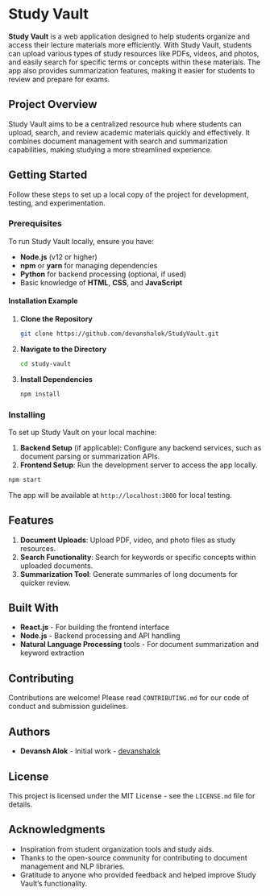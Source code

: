 # Study Vault

**Study Vault** is a web application designed to help students organize and access their lecture materials more efficiently. With Study Vault, students can upload various types of study resources like PDFs, videos, and photos, and easily search for specific terms or concepts within these materials. The app also provides summarization features, making it easier for students to review and prepare for exams.

## Project Overview

Study Vault aims to be a centralized resource hub where students can upload, search, and review academic materials quickly and effectively. It combines document management with search and summarization capabilities, making studying a more streamlined experience.

## Getting Started

Follow these steps to set up a local copy of the project for development, testing, and experimentation.

### Prerequisites

To run Study Vault locally, ensure you have:

- **Node.js** (v12 or higher)
- **npm** or **yarn** for managing dependencies
- **Python** for backend processing (optional, if used)
- Basic knowledge of **HTML**, **CSS**, and **JavaScript**

#### Installation Example

1. **Clone the Repository**

   ```bash
   git clone https://github.com/devanshalok/StudyVault.git
   ```

2. **Navigate to the Directory**

   ```bash
   cd study-vault
   ```

3. **Install Dependencies**

   ```bash
   npm install
   ```

### Installing

To set up Study Vault on your local machine:

1. **Backend Setup** (if applicable): Configure any backend services, such as document parsing or summarization APIs.
2. **Frontend Setup**: Run the development server to access the app locally.

```bash
npm start
```

The app will be available at `http://localhost:3000` for local testing.

## Features

1. **Document Uploads**: Upload PDF, video, and photo files as study resources.
2. **Search Functionality**: Search for keywords or specific concepts within uploaded documents.
3. **Summarization Tool**: Generate summaries of long documents for quicker review.


## Built With

- **React.js** - For building the frontend interface
- **Node.js** - Backend processing and API handling
- **Natural Language Processing** tools - For document summarization and keyword extraction

## Contributing

Contributions are welcome! Please read `CONTRIBUTING.md` for our code of conduct and submission guidelines.

## Authors

- **Devansh Alok** - Initial work - [devanshalok](https://github.com/devanshalok)

## License

This project is licensed under the MIT License - see the `LICENSE.md` file for details.

## Acknowledgments

- Inspiration from student organization tools and study aids.
- Thanks to the open-source community for contributing to document management and NLP libraries.
- Gratitude to anyone who provided feedback and helped improve Study Vault’s functionality.
